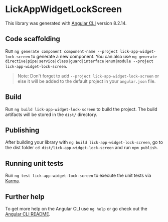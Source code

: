 # LickAppWidgetLockScreen

This library was generated with [Angular CLI](https://github.com/angular/angular-cli) version 8.2.14.

## Code scaffolding

Run `ng generate component component-name --project lick-app-widget-lock-screen` to generate a new component. You can also use `ng generate directive|pipe|service|class|guard|interface|enum|module --project lick-app-widget-lock-screen`.
> Note: Don't forget to add `--project lick-app-widget-lock-screen` or else it will be added to the default project in your `angular.json` file. 

## Build

Run `ng build lick-app-widget-lock-screen` to build the project. The build artifacts will be stored in the `dist/` directory.

## Publishing

After building your library with `ng build lick-app-widget-lock-screen`, go to the dist folder `cd dist/lick-app-widget-lock-screen` and run `npm publish`.

## Running unit tests

Run `ng test lick-app-widget-lock-screen` to execute the unit tests via [Karma](https://karma-runner.github.io).

## Further help

To get more help on the Angular CLI use `ng help` or go check out the [Angular CLI README](https://github.com/angular/angular-cli/blob/master/README.md).
